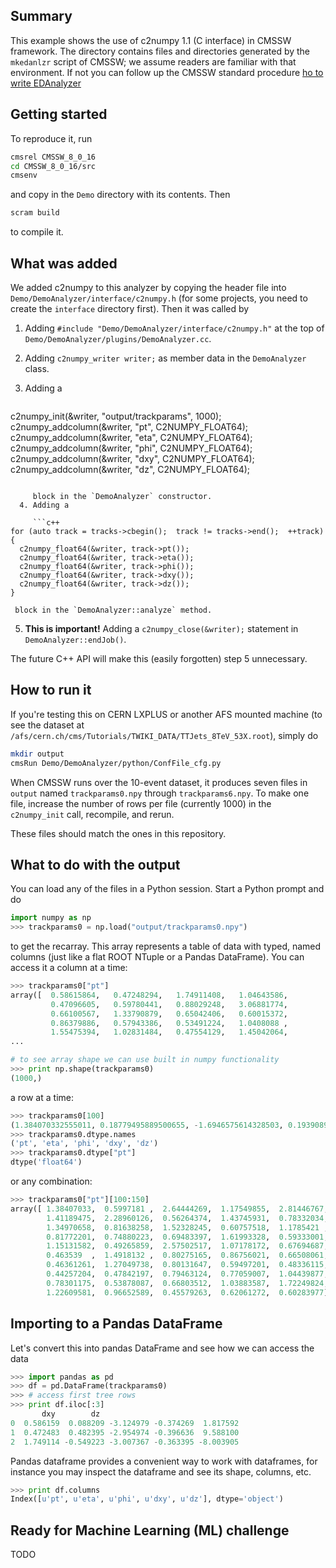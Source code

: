 ## Summary

This example shows the use of c2numpy 1.1 (C interface) in CMSSW framework. The directory contains files and directories generated by the `mkedanlzr` script of CMSSW; we assume readers are familiar with that environment. If not you can follow up the CMSSW standard procedure [ho to write EDAnalyzer](https://twiki.cern.ch/twiki/bin/view/CMSPublic/WorkBookWriteFrameworkModule)

## Getting started

To reproduce it, run

```bash
cmsrel CMSSW_8_0_16
cd CMSSW_8_0_16/src
cmsenv
```

and copy in the `Demo` directory with its contents. Then

```bash
scram build
```

to compile it.

## What was added

We added c2numpy to this analyzer by copying the header file into `Demo/DemoAnalyzer/interface/c2numpy.h` (for some projects, you need to create the `interface` directory first). Then it was called by

  1. Adding `#include "Demo/DemoAnalyzer/interface/c2numpy.h"` at the top of `Demo/DemoAnalyzer/plugins/DemoAnalyzer.cc`.
  
  2. Adding `c2numpy_writer writer;` as member data in the `DemoAnalyzer` class.
  
  3. Adding a

     ```c++
c2numpy_init(&writer, "output/trackparams", 1000);
c2numpy_addcolumn(&writer, "pt", C2NUMPY_FLOAT64);
c2numpy_addcolumn(&writer, "eta", C2NUMPY_FLOAT64);
c2numpy_addcolumn(&writer, "phi", C2NUMPY_FLOAT64);
c2numpy_addcolumn(&writer, "dxy", C2NUMPY_FLOAT64);
c2numpy_addcolumn(&writer, "dz", C2NUMPY_FLOAT64);
```

     block in the `DemoAnalyzer` constructor.
  4. Adding a

     ```c++
for (auto track = tracks->cbegin();  track != tracks->end();  ++track) {
  c2numpy_float64(&writer, track->pt());
  c2numpy_float64(&writer, track->eta());
  c2numpy_float64(&writer, track->phi());
  c2numpy_float64(&writer, track->dxy());
  c2numpy_float64(&writer, track->dz());
}
```
     block in the `DemoAnalyzer::analyze` method.
  5. **This is important!** Adding a `c2numpy_close(&writer);` statement in `DemoAnalyzer::endJob()`.

The future C++ API will make this (easily forgotten) step 5 unnecessary.

## How to run it

If you're testing this on CERN LXPLUS or another AFS mounted machine (to see the dataset at `/afs/cern.ch/cms/Tutorials/TWIKI_DATA/TTJets_8TeV_53X.root`), simply do

```bash
mkdir output
cmsRun Demo/DemoAnalyzer/python/ConfFile_cfg.py
```

When CMSSW runs over the 10-event dataset, it produces seven files in `output` named `trackparams0.npy` through `trackparams6.npy`. To make one file, increase the number of rows per file (currently 1000) in the `c2numpy_init` call, recompile, and rerun.

These files should match the ones in this repository.

## What to do with the output

You can load any of the files in a Python session. Start a Python prompt and do

```python
import numpy as np
>>> trackparams0 = np.load("output/trackparams0.npy")
```

to get the recarray. This array represents a table of data with typed, named columns (just like a flat ROOT NTuple or a Pandas DataFrame). You can access it a column at a time:

```python
>>> trackparams0["pt"]
array([  0.58615864,   0.47248294,   1.74911408,   1.04643586,
         0.47096605,   0.59780441,   0.88029248,   3.06881774,
         0.66100567,   1.33790879,   0.65042406,   0.60015372,
         0.86379886,   0.57943386,   0.53491224,   1.0408088 ,
         1.55475394,   1.02831484,   0.47554129,   1.45042064,
...

# to see array shape we can use built in numpy functionality
>>> print np.shape(trackparams0)
(1000,)
```

a row at a time:

```python
>>> trackparams0[100]
(1.384070332555011, 0.18779495889500655, -1.6946575614328503, 0.19390893548491872, 0.39640133641298614)
>>> trackparams0.dtype.names
('pt', 'eta', 'phi', 'dxy', 'dz')
>>> trackparams0.dtype["pt"]
dtype('float64')
```

or any combination:

```python
>>> trackparams0["pt"][100:150]
array([ 1.38407033,  0.5997181 ,  2.64444269,  1.17549855,  2.81446767,
        1.41189475,  2.28960126,  0.56264374,  1.43745931,  0.78332034,
        1.34970658,  0.81638258,  1.52328245,  0.60757518,  1.1785421 ,
        0.81772201,  0.74880223,  0.69483397,  1.61993328,  0.59333001,
        1.15131582,  0.49265859,  2.57502517,  1.07178172,  0.67694687,
        0.463539  ,  1.4918132 ,  0.80275165,  0.86756021,  0.66508061,
        0.46361261,  1.27049738,  0.80131647,  0.59497201,  0.48336115,
        0.44257204,  0.47842197,  0.79463124,  0.77059007,  1.04439877,
        0.78301175,  0.53878087,  0.66803512,  1.03883587,  1.72249824,
        1.22609581,  0.96652589,  0.45579263,  0.62061272,  0.60283977])
```

## Importing to a Pandas DataFrame

Let's convert this into pandas DataFrame and see how we can access the data

```python
>>> import pandas as pd
>>> df = pd.DataFrame(trackparams0)
>>> # access first tree rows
>>> print df.iloc[:3]
       dxy        dz
0  0.586159  0.088209 -3.124979 -0.374269  1.817592
1  0.472483  0.482395 -2.954974 -0.396636  9.588100
2  1.749114 -0.549223 -3.007367 -0.363395 -8.003905
```

Pandas dataframe provides a convenient way to work with dataframes,
for instance you may inspect the dataframe and see its shape, columns, etc.

```python
>>> print df.columns
Index([u'pt', u'eta', u'phi', u'dxy', u'dz'], dtype='object')
```

## Ready for Machine Learning (ML) challenge

TODO
